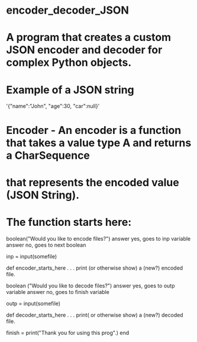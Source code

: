 # encoder_decoder_JSON
# A program that creates a custom JSON encoder and decoder for complex Python objects.

# Example of a JSON string
'{"name":"John", "age":30, "car":null}'

# Encoder - An encoder is a function that takes a value type A and returns a CharSequence
# that represents the encoded value (JSON String).

# The function starts here:

boolean("Would you like to encode files?")
  answer yes, goes to inp variable
  answer no, goes to next boolean

inp = input(somefile)

def encoder_starts_here
.
.
.
print (or otherwise show) a (new?) encoded file.

boolean ("Would you like to decode files?")
  answer yes, goes to outp variable
  answer no, goes to finish variable

outp = input(somefile)

def decoder_starts_here
.
.
.
print( or otherwise show) a (new?) decoded file.

finish = print("Thank you for using this prog".)
end

